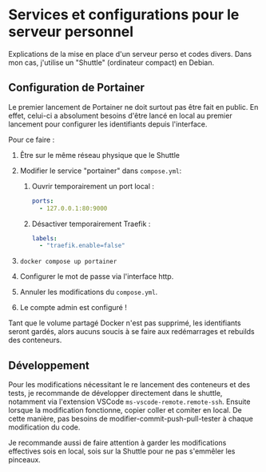 # Services et configurations pour le serveur personnel

Explications de la mise en place d'un serveur perso et codes divers. Dans mon cas, j'utilise un "Shuttle" (ordinateur compact) en Debian.

## Configuration de Portainer

Le premier lancement de Portainer ne doit surtout pas être fait en public. En effet, celui-ci a absolument besoins d'être lancé en local au premier lancement pour configurer les identifiants depuis l'interface.

Pour ce faire :

1. Être sur le même réseau physique que le Shuttle
2. Modifier le service "portainer" dans `compose.yml`:

   1. Ouvrir temporairement un port local :

      ```yml
      ports:
        - 127.0.0.1:80:9000
      ```

   2. Désactiver temporairement Traefik :

      ```yml
      labels:
        - "traefik.enable=false"
      ```

3. `docker compose up portainer`
4. Configurer le mot de passe via l'interface http.
5. Annuler les modifications du `compose.yml`.
6. Le compte admin est configuré !

Tant que le volume partagé Docker n'est pas supprimé, les identifiants seront gardés, alors aucuns soucis à se faire aux redémarrages et rebuilds des conteneurs.

## Développement

Pour les modifications nécessitant le re lancement des conteneurs et des tests, je recommande de développer directement dans le shuttle, notamment via l'extension VSCode `ms-vscode-remote.remote-ssh`. Ensuite lorsque la modification fonctionne, copier coller et comiter en local. De cette manière, pas besoins de modifier-commit-push-pull-tester à chaque modification du code.

Je recommande aussi de faire attention à garder les modifications effectives sois en local, sois sur la Shuttle pour ne pas s'emmêler les pinceaux.
